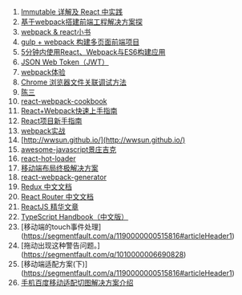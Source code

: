1. [Immutable 详解及 React 中实践](https://github.com/camsong/blog/issues/3)
2. [基于webpack搭建前端工程解决方案探](https://github.com/chemdemo/chemdemo.github.io/issues)
3. [webpack & react小书](https://hulufei.gitbooks.io/react-tutorial/content/webpack.html)
4. [gulp + webpack 构建多页面前端项目](https://github.com/fwon/blog/issues/17)
5. [5分钟内使用React、Webpack与ES6构建应用](http://blog.leapoahead.com/2015/09/12/react-es6-webpack-in-5-minutes/)
6. [JSON Web Token（JWT）](http://blog.leapoahead.com/2015/09/06/understanding-jwt/)
7. [webpack体验](http://yikaj.gitcafe.io/2015/06/18/webpack%E4%BD%93%E9%AA%8C/)
8. [Chrome 浏览器文件关联调试方法](http://acwong.org/2015/05/26/chrome-file-associations-debugging/)
9. [陈三](https://www.zfanw.com/blog/)
10. [react-webpack-cookbook](https://fakefish.github.io/react-webpack-cookbook/)
11. [React+Webpack快速上手指南](http://www.jianshu.com/p/418e48e0cef1)
12. [React项目新手指南](http://www.w3ctech.com/topic/1496)
13. [webpack实战](http://noscripter.github.io/2015/06/18/webpack-in-action.html)
14. [http://wwsun.github.io/](http://wwsun.github.io/)
15. [awesome-javascript景庄吉克](https://github.com/wwsun/awesome-javascript)
16. [react-hot-loader](https://github.com/gaearon)
17. [移动端布局终极解决方案](http://imochen.github.io/hotcss/)
18. [react-webpack-generator](http://www.checkme.tw/wordpress/react-webpack-generator/)
19. [Redux 中文文档](https://camsong.github.io/redux-in-chinese/index.html)
20. [React Router 中文文档](http://react-guide.github.io/react-router-cn/)
21. [ReactJS 精华文章](http://zhuanlan.zhihu.com/purerender)
22. [TypeScript Handbook（中文版）](https://www.gitbook.com/book/zhongsp/typescript-handbook/details)
23. [移动端的touch事件处理] (https://segmentfault.com/a/1190000000515816#articleHeader1)
24. [拖动出现这种警告问题。] (https://segmentfault.com/q/1010000006690828)
25. [移动端适配方案(下)] (https://segmentfault.com/a/1190000000515816#articleHeader1)
26. [手机百度移动适配切图解决方案介绍](http://js8.in/2015/12/12/%E6%89%8B%E6%9C%BA%E7%99%BE%E5%BA%A6%E7%A7%BB%E5%8A%A8%E9%80%82%E9%85%8D%E5%88%87%E5%9B%BE%E8%A7%A3%E5%86%B3%E6%96%B9%E6%A1%88%E4%BB%8B%E7%BB%8D/)
